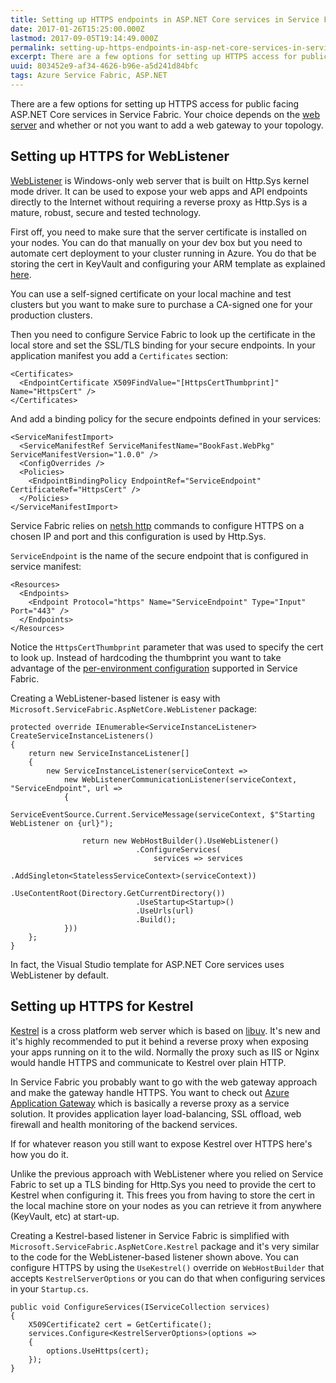 ```yaml
---
title: Setting up HTTPS endpoints in ASP.NET Core services in Service Fabric
date: 2017-01-26T15:25:00.000Z
lastmod: 2017-09-05T19:14:49.000Z
permalink: setting-up-https-endpoints-in-asp-net-core-services-in-service-fabric
excerpt: There are a few options for setting up HTTPS access for public facing ASP.NET Core services in Service Fabric. Your choice depends on the web server and whether or not you want to add a web gateway to your topology.
uuid: 803452e9-af34-4626-b96e-a5d241d84bfc
tags: Azure Service Fabric, ASP.NET
---
```


There are a few options for setting up HTTPS access for public facing ASP.NET Core services in Service Fabric. Your choice depends on the [web server](https://docs.microsoft.com/en-us/aspnet/core/fundamentals/servers/) and whether or not you want to add a web gateway to your topology.

## Setting up HTTPS for WebListener

[WebListener](https://docs.microsoft.com/en-us/aspnet/core/fundamentals/servers/weblistener) is Windows-only web server that is built on Http.Sys kernel mode driver. It can be used to expose your web apps and API endpoints directly to the Internet without requiring a reverse proxy as Http.Sys is a mature, robust, secure and tested technology.

First off, you need to make sure that the server certificate is installed on your nodes. You can do that manually on your dev box but you need to automate cert deployment to your cluster running in Azure. You do that be storing the cert in KeyVault and configuring your ARM template as explained [here](https://docs.microsoft.com/en-us/azure/service-fabric/service-fabric-cluster-creation-via-arm).

You can use a self-signed certificate on your local machine and test clusters but you want to make sure to purchase a CA-signed one for your production clusters.

Then you need to configure Service Fabric to look up the certificate in the local store and set the SSL/TLS binding for your secure endpoints. In your application manifest you add a `Certificates` section:

```
<Certificates>
  <EndpointCertificate X509FindValue="[HttpsCertThumbprint]" Name="HttpsCert" />
</Certificates>
```

And add a binding policy for the secure endpoints defined in your services:

```
<ServiceManifestImport>
  <ServiceManifestRef ServiceManifestName="BookFast.WebPkg" ServiceManifestVersion="1.0.0" />
  <ConfigOverrides />
  <Policies>
    <EndpointBindingPolicy EndpointRef="ServiceEndpoint" CertificateRef="HttpsCert" />
  </Policies>
</ServiceManifestImport>
```

Service Fabric relies on [netsh http](https://technet.microsoft.com/en-us/library/cc725882(v=ws.10).aspx#BKMK_2) commands to configure HTTPS on a chosen IP and port and this configuration is used by Http.Sys.

`ServiceEndpoint` is the name of the secure endpoint that is configured in service manifest:

```
<Resources>
  <Endpoints>
    <Endpoint Protocol="https" Name="ServiceEndpoint" Type="Input" Port="443" />
  </Endpoints>
</Resources>
```

Notice the `HttpsCertThumbprint` parameter that was used to specify the cert to look up. Instead of hardcoding the thumbprint you want to take advantage of the [per-environment configuration](/configuring-asp-net-core-applications-in-service-fabric/) supported in Service Fabric.

Creating a WebListener-based listener is easy with `Microsoft.ServiceFabric.AspNetCore.WebListener` package:

```
protected override IEnumerable<ServiceInstanceListener> CreateServiceInstanceListeners()
{
    return new ServiceInstanceListener[]
    {
        new ServiceInstanceListener(serviceContext =>
            new WebListenerCommunicationListener(serviceContext, "ServiceEndpoint", url =>
            {
                ServiceEventSource.Current.ServiceMessage(serviceContext, $"Starting WebListener on {url}");

                return new WebHostBuilder().UseWebListener()
                            .ConfigureServices(
                                services => services
                                    .AddSingleton<StatelessServiceContext>(serviceContext))
                            .UseContentRoot(Directory.GetCurrentDirectory())
                            .UseStartup<Startup>()
                            .UseUrls(url)
                            .Build();
            }))
    };
}
```

In fact, the Visual Studio template for ASP.NET Core services uses WebListener by default.

## Setting up HTTPS for Kestrel

[Kestrel](https://docs.microsoft.com/en-us/aspnet/core/fundamentals/servers/kestrel) is a cross platform web server which is based on [libuv](https://github.com/libuv/libuv). It's new and it's highly recommended to put it behind a reverse proxy when exposing your apps running on it to the wild. Normally the proxy such as IIS or Nginx would handle HTTPS and communicate to Kestrel over plain HTTP.

In Service Fabric you probably want to go with the web gateway approach and make the gateway handle HTTPS. You want to check out [Azure Application Gateway](https://azure.microsoft.com/en-us/services/application-gateway/) which is basically a reverse proxy as a service solution. It provides application layer load-balancing, SSL offload, web firewall and health monitoring of the backend services.

If for whatever reason you still want to expose Kestrel over HTTPS here's how you do it.

Unlike the previous approach with WebListener where you relied on Service Fabric to set up a TLS binding for Http.Sys you need to provide the cert to Kestrel when configuring it. This frees you from having to store the cert in the local machine store on your nodes as you can retrieve it from anywhere (KeyVault, etc) at start-up.

Creating a Kestrel-based listener in Service Fabric is simplified with `Microsoft.ServiceFabric.AspNetCore.Kestrel` package and it's very similar to the code for the WebListener-based listener shown above. You can configure HTTPS by using the `UseKestrel()` override on `WebHostBuilder` that accepts `KestrelServerOptions` or you can do that when configuring services in your `Startup.cs`.

```
public void ConfigureServices(IServiceCollection services)
{
    X509Certificate2 cert = GetCertificate();
    services.Configure<KestrelServerOptions>(options =>
    {
        options.UseHttps(cert);
    });
}
```